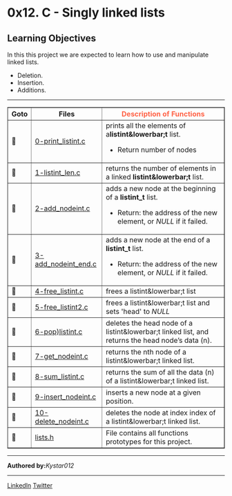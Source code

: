 <html>
<body>
<h1>
0x12. C - Singly linked lists
</h1>
<p>
<h2>Learning Objectives</h2>
<p>In this this project we are expected to learn how to use and manipulate linked lists.</p>
<ul>
<li>Deletion.</li>
<li>Insertion.</li>
<li>Additions.</li>
</ul>
</p>
 <hr>
<p>
<table border="1">
<tr><th>Goto</th><th style="color:solid violet;"><b>Files</b ></th><th style="color:tomato;"><b>Description of Functions</b></th></tr>
<tr><td>&#128204;</td><td><a href="">0-print_listint.c</a></td><td>prints all the elements of a<b>listint&lowerbar;t</b> list.<ul><li>Return number of nodes</td></tr>
<tr><td>&#128204;</td><td><a href="https://github.com/Kystar012/alx-low_level_programming/blob/master/0x13-more_singly_linked_lists/1-listint_len.c">1-listint_len.c</a></td><td>returns the number of elements in a linked <b>listint&lowerbar;t</b> list.</li></ul></td></tr>
<tr><td>&#128204;</td><td><a href="https://github.com/Kystar012/alx-low_level_programming/blob/master/0x13-more_singly_linked_lists/2-add_nodeint.c">2-add_nodeint.c</a></td><td>adds a new node at the beginning of a <b>listint_t</b> list.<ul><li>Return: the address of the new element, or<i> NULL</i> if it failed.</li></ul></td></tr>
<tr><td>&#128204;</td><td><a href="https://github.com/Kystar012/alx-low_level_programming/blob/master/0x13-more_singly_linked_lists/3-add_nodeint_end.c">3-add_nodeint_end.c</a></td><td>adds a new node at the end of a <b>listint_t</b> list.<ul><li>Return: the address of the new element, or<i> NULL</i> if it failed.</td></tr>
<tr><td>&#128204;</td><td><a href="https://github.com/Kystar012/alx-low_level_programming/blob/master/0x13-more_singly_linked_lists/4-free_listint.c">4-free_listint.c</a></td><td>frees a listint&lowerbar;t list</td></tr>
<tr><td>&#128204;</td><td><a href="https://github.com/Kystar012/alx-low_level_programming/blob/master/0x13-more_singly_linked_lists/5-free_listint2.c">5-free_listint2.c</a></td><td>frees a listint&lowerbar;t list and sets &apos;head&apos; to <i>NULL</i></td></tr>
<tr><td>&#128204;</td><td><a href="https://github.com/Kystar012/alx-low_level_programming/blob/master/0x13-more_singly_linked_lists/6-pop_listint.c">6-pop)listint.c</a></td><td>deletes the head node of a listint&lowerbar;t linked list, and returns the head node’s data (n).</td></tr>
<tr><td>&#128204;</td><td><a href="https://github.com/Kystar012/alx-low_level_programming/blob/master/0x13-more_singly_linked_lists/7-get_nodeint.c">7-get_nodeint.c</a></td><td>returns the nth node of a listint&lowerbar;t linked list.</td></tr>
<tr><td>&#128204;</td><td><a href="https://github.com/Kystar012/alx-low_level_programming/blob/master/0x13-more_singly_linked_lists/8-sum_listint.c">8-sum_listint.c</a></td><td>returns the sum of all the data (n) of a listint&lowerbar;t linked list.</td></tr>
<tr><td>&#128204;</td><td><a href="https://github.com/Kystar012/alx-low_level_programming/blob/master/0x13-more_singly_linked_lists/9-insert_nodeint.c">9-insert_nodeint.c</a></td><td>inserts a new node at a given position.</td></tr>
<tr><td>&#128204;</td><td><a href="https://github.com/Kystar012/alx-low_level_programming/blob/master/0x13-more_singly_linked_lists/10-delete_nodeint.c">10-delete_nodeint.c</a></td><td>deletes the node at index index of a listint&lowerbar;t linked list.</td></tr>
<tr><td>&#128204;</td><td><a href="https://github.com/Kystar012/alx-low_level_programming/blob/master/0x13-more_singly_linked_lists/lists.h">lists.h</a></td><td>File contains all functions prototypes for this project.</td></tr>
</table>
</p>
<hr>
<footer>
<p><b>Authored by:</b><em>Kystar012</em></p>
<hr>
<p><a href="https://www.linkedin.com/in/festus-mwirigi" target="_blank">Linkedln</a>  <a href="https://twitter.com/Fmwigat?t=OoDu4KcGoTX5TxKCHoLZkA&s=09" target="_blank">Twitter</a></p>
</footer>
</body>
</html>

